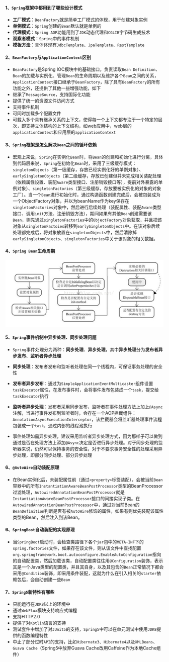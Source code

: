 #### 1、`Spring`框架中都用到了哪些设计模式
+ **工厂模式**：`BeanFactory`就是简单工厂模式的体现，用于创建对象实例
+ **单例模式**：`Spring`创建的`Bean`默认就是单例的
+ **代理模式**：`Spring AOP`功能用到了`JDK`动态代理和`CGLIB`字节码生成技术
+ **观察者模式**：`Spring`中的事件机制
+ **模板方法**：具体体现有`JdbcTemplate`、`JpaTemplate`、`RestTemplate`

#### 2、`BeanFactory`与`ApplicationContext`区别
+ `BeanFactory`是Spring IOC模块中的基础接口，负责读取`Bean Definition`、`Bean`的加载与实例化、管理`Bean`的生命周期以及维护各个`Bean`之间的关系，`ApplicationContext`接口继承于`BeanFactory`，除了具有`BeanFactory`的所有功能之外，还提供了其他一些增强功能，如下
+ 继承了`MessageSource`，支持国际化功能
+ 提供了统一的资源文件访问方式
+ 支持事件机制
+ 可同时加载多个配置文件
+ 可载入多个具有继承关系的上下文，使得每一个上下文都专注于一个特定的层次，即支持立体结构的上下文结构，如web应用中，web层的`applicationContext`和应用层的`applicationContext`

#### 3、`Spring`框架是怎么解决`Bean`之间的循环依赖
+ 宏观上来说，`Spring`在实例化`Bean`时，将`Bean`的创建和初始化进行分离，具体到代码层来说，`Spring`在初始化`Bean`时，采用了三级缓存模式：`singletonObjects`（第一级缓存，存放已经实例化好的单例对象）、`earlySingletonObjects`（第二级缓存，存放已创建但并未完成相关装配处理（依赖属性设置、装配`Aware`类型接口、注册销毁接口等），提前对外暴露的单例对象）、`singletonFactories`（第三级缓存，存放要被实例化的对象的对象工厂）。当一个`Bean`进行初始化时，通过构造函数创建完成后，会被包装成为一个ObjectFactory对象，并以为beanName作为key保存在`singletonFactories`对象中，然后进行后续处理（装配属性、装配`Aware`类型接口、调用`init`方法、注册销毁方法），期间如果有其他`Bean`创建需要该`Bean`，则先通过`singletonFactories`中的`ObjectFactory`对象获取，并且把该对象从`singletonFactoies`转移到`earlySingletonObjects`中。在该对象后续处理都完成后，将对象放置在`singletonObjects`中，然后清除掉`earlySingletonObjects`、`singletonFactories`中关于该对象的相关数据。

#### 4、`Spring Bean`生命周期
![SpringBean生命周期](SpringBean生命周期.jpeg)

#### 5、`Spring`事件机制中异步处理、同步处理问题
+ `Spring`事件处理分为两种：**同步处理**、**异步处理**，其中**异步处理**分为**发布者异步发布**、**监听者异步处理**

+ **同步处理**：发布者发布和监听者处理在同一个线程内，可保证事务处理的安全性

+ **发布者异步发布**：通过为`SimpleApplicationEventMulticaster`组件设置`taskExecutor`属性，在发布事件时，会将事件发布包装成一个`task`，提交给`taskExecutor`执行

+ **监听者异步处理**：发布者采用同步发布，监听者在事件处理方法上加上`@Async`注解，当进行事件发布到监听者时，会存在一个AOP拦截组件：`AnnotationAsyncExecutionInterceptor`，该拦截器会将监听器处理事件流程包装成一个`task`，通过内部的线程池执行

+ 事件处理如需异步处理，建议采用监听者异步处理方式，因为那样子可以做到通过是否在处理方法上添加`@Async`决定是否进行异步处理。对于同步处理的监听器来说，仍然可以保持事务的安全性，对于不要求事务安全性的处理采用异步处理，即部分同步处理、部分异步处理

#### 6、`@AutoWire`自动装配原理
+ 在Bean实例化后，未装配属性前（通过`<property>`标签装配），会被当前`Bean`容器中的所有`InstantiationAwareBeanPostProcessor`类型的BeanProcessor过滤处理，`AutowiredAnnotationBeanPostProcessor`就是`InstantiationAwareBeanPostProcessor`接口的间接实现子类。在`AutowiredAnnotationBeanPostProcessor`中，通过对当前Bean的`BeanDefinition`判断是否有被`AutoWire`修饰的属性，如果有则优先装配该属性类型的Bean，然后注入到该Bean。

#### 6、`SpringBoot`自动装配的实现原理
+ 当`SpringBoot`启动时，会检查类路径下各个`jar`包中的`META-INF`下的`spring.factories`文件，如果存在该文件，则从该文件中查找配置`org.springframework.boot.autoconfigure.EnableAutoConfiguration`指向的自动配置类，然后加载该类，自动配置类往往用`@Configuration`装饰，表示其是一个Java类型的配置类，并且其自身，以及其包含的`Bean`正常情况下都会采用`@Condition`装饰，即采用条件装配，这就为什么在引入相关的`starter`依赖包后，会自动创建一些`Bean`

#### 7、`Spring5`新特性有哪些
+ 只能运行在`JDK8`以上的环境中
+ 通过`WebFlux`模块支持响应式编程
+ 支持HTTP2.0
+ 提供了对`Kotlin`语言的支持
+ 测试套件中增加了对`JUnit5`的支持，`Spring5`中可以在单元测试中使用`JDK8`提供的函数编程特性
+ 中止了部分过时`API`的支持，比如`Hibernate3`、`Hibernate4`以及`XMLBeans`、`Guava Cache`（Spring5中放弃Guava Cache改用Caffeine作为本地Cache组件）